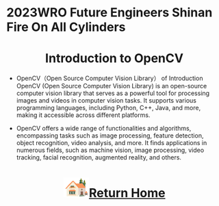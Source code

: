  2023WRO Future Engineers Shinan Fire On All Cylinders  
=====
# <div align="center">Introduction to OpenCV</div> 
- OpenCV（Open Source Computer Vision Library） of Introduction OpenCV (Open Source Computer Vision Library) is an open-source computer vision library that serves as a powerful tool for processing images and videos in computer vision tasks. It supports various programming languages, including Python, C++, Java, and more, making it accessible across different platforms.

- OpenCV offers a wide range of functionalities and algorithms, encompassing tasks such as image processing, feature detection, object recognition, video analysis, and more. It finds applications in numerous fields, such as machine vision, image processing, video tracking, facial recognition, augmented reality, and others.

# <div align="center">![HOME](../../other/img/Home.png)[Return Home](../../)</div> 
